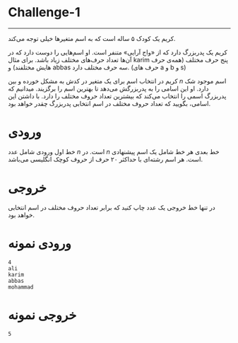 # Challenge-1

----------
کریم یک کودک ۵ ساله است که به اسم متغیرها خیلی توجه می‌کند.

کریم یک پدربزرگ دارد که از «واج آرایی» متنفر است. او اسم‌هایی را دوست دارد که در آن‌ها تعداد حرف‌های مختلف زیاد باشد. برای مثال karim پنج حرف مختلف (همه‌ی حرف هایش مختلفند) و abbas سه حرف مختلف دارد. (حرف های a و b و s)

کریم در انتخاب اسم برای یک متغیر در کدش به مشکل خورده و بین $n$ اسم موجود شک دارد. او این اسامی را به پدربزرگش می‌دهد تا بهترین اسم را برگزیند. میدانیم که پدربزرگ اسمی را انتخاب می‌کند که بیشترین تعداد حروف مختلف را دارد. با داشتن این اسامی، بگویید که تعداد حروف مختلف در اسم انتخابی پدربزرگ چقدر خواهد بود.

# ورودی
خط اول ورودی شامل عدد $n$ است.
در $n$ خط بعدی هر خط شامل یک اسم پیشنهادی است. هر اسم رشته‌ای با حداکثر ۲۰ حرف از حروف کوچک انگلیسی می‌باشد.

# خروجی
در تنها خط خروجی یک عدد چاپ کنید که برابر تعداد حروف مختلف در اسم انتخابی خواهد بود.

# ورودی نمونه

```
4
ali
karim
abbas
mohammad
```
# خروجی نمونه

```
5
```
